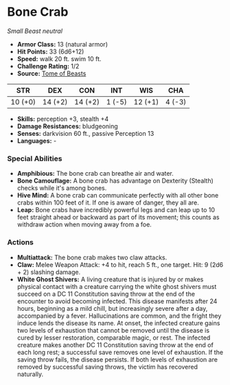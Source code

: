 # Bone Crab

*Small* *Beast* *neutral*

- **Armor Class:** 13 (natural armor)
- **Hit Points:** 33 (6d6+12)
- **Speed:** walk 20 ft. swim 10 ft.
- **Challenge Rating:** 1/2
- **Source:** [Tome of Beasts](https://koboldpress.com/kpstore/product/tome-of-beasts-for-5th-edition-print/)

| STR | DEX | CON | INT | WIS | CHA |
| --- | --- | --- | --- | --- | --- |
| 10 (+0) | 14 (+2) | 14 (+2) | 1 (-5) | 12 (+1) | 4 (-3) |

- **Skills:** perception +3, stealth +4
- **Damage Resistances:** bludgeoning
- **Senses:** darkvision 60 ft., passive Perception 13
- **Languages:** -
### Special Abilities
- **Amphibious:** The bone crab can breathe air and water.
- **Bone Camouflage:** A bone crab has advantage on Dexterity (Stealth) checks while it's among bones.
- **Hive Mind:** A bone crab can communicate perfectly with all other bone crabs within 100 feet of it. If one is aware of danger, they all are.
- **Leap:** Bone crabs have incredibly powerful legs and can leap up to 10 feet straight ahead or backward as part of its movement; this counts as withdraw action when moving away from a foe.
### Actions
- **Multiattack:** The bone crab makes two claw attacks.
- **Claw:** Melee Weapon Attack: +4 to hit, reach 5 ft., one target. Hit: 9 (2d6 + 2) slashing damage.
- **White Ghost Shivers:** A living creature that is injured by or makes physical contact with a creature carrying the white ghost shivers must succeed on a DC 11 Constitution saving throw at the end of the encounter to avoid becoming infected. This disease manifests after 24 hours, beginning as a mild chill, but increasingly severe after a day, accompanied by a fever. Hallucinations are common, and the fright they induce lends the disease its name. At onset, the infected creature gains two levels of exhaustion that cannot be removed until the disease is cured by lesser restoration, comparable magic, or rest. The infected creature makes another DC 11 Constitution saving throw at the end of each long rest; a successful save removes one level of exhaustion. If the saving throw fails, the disease persists. If both levels of exhaustion are removed by successful saving throws, the victim has recovered naturally.
